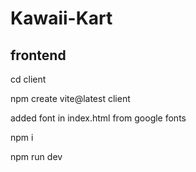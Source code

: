 # Kawaii-Kart
## frontend
 cd client
 
 npm create vite@latest client 

 added font in index.html  from google fonts
 
 npm i 
 
 npm run dev 
 
 

